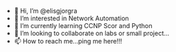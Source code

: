 - 👋 Hi, I’m @elisgjorgra
- 👀 I’m interested in Network Automation
- 🌱 I’m currently learning CCNP Scor and Python
- 💞️ I’m looking to collaborate on labs or small project...
- 📫 How to reach me...ping me here!!!

<!---
elisgjorgra/elisgjorgra is a ✨ special ✨ repository because its `README.md` (this file) appears on your GitHub profile.
You can click the Preview link to take a look at your changes.
--->
